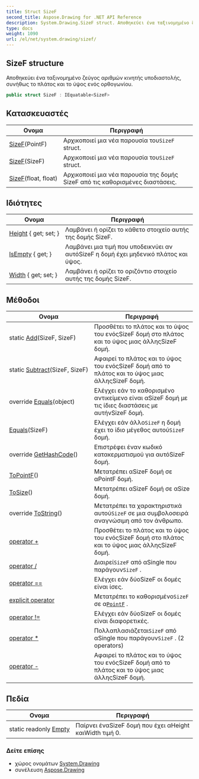 ```yaml
---
title: Struct SizeF
second_title: Aspose.Drawing for .NET API Reference
description: System.Drawing.SizeF struct. Αποθηκεύει ένα ταξινομημένο ζεύγος αριθμών κινητής υποδιαστολής συνήθως το πλάτος και το ύψος ενός ορθογωνίου.
type: docs
weight: 1090
url: /el/net/system.drawing/sizef/
---
```

## SizeF structure

Αποθηκεύει ένα ταξινομημένο ζεύγος αριθμών κινητής υποδιαστολής, συνήθως το πλάτος και το ύψος ενός ορθογωνίου.

```csharp
public struct SizeF : IEquatable<SizeF>
```

## Κατασκευαστές

| Ονομα | Περιγραφή |
| --- | --- |
| [SizeF](sizef/#constructor_1)(PointF) | Αρχικοποιεί μια νέα παρουσία του`SizeF` struct. |
| [SizeF](sizef/#constructor_2)(SizeF) | Αρχικοποιεί μια νέα παρουσία του`SizeF` struct. |
| [SizeF](sizef/#constructor)(float, float) | Αρχικοποιεί μια νέα παρουσία της δομής SizeF από τις καθορισμένες διαστάσεις. |

## Ιδιότητες

| Ονομα | Περιγραφή |
| --- | --- |
| [Height](../../system.drawing/sizef/height/) { get; set; } | Λαμβάνει ή ορίζει το κάθετο στοιχείο αυτής της δομής SizeF. |
| [IsEmpty](../../system.drawing/sizef/isempty/) { get; } | Λαμβάνει μια τιμή που υποδεικνύει αν αυτόSizeF η δομή έχει μηδενικό πλάτος και ύψος. |
| [Width](../../system.drawing/sizef/width/) { get; set; } | Λαμβάνει ή ορίζει το οριζόντιο στοιχείο αυτής της δομής SizeF. |

## Μέθοδοι

| Ονομα | Περιγραφή |
| --- | --- |
| static [Add](../../system.drawing/sizef/add/)(SizeF, SizeF) | Προσθέτει το πλάτος και το ύψος του ενόςSizeF δομή στο πλάτος και το ύψος μιας άλληςSizeF δομή. |
| static [Subtract](../../system.drawing/sizef/subtract/)(SizeF, SizeF) | Αφαιρεί το πλάτος και το ύψος του ενόςSizeF δομή από το πλάτος και το ύψος μιας άλληςSizeF δομή. |
| override [Equals](../../system.drawing/sizef/equals/#equals_1)(object) | Ελέγχει εάν το καθορισμένο αντικείμενο είναι αSizeF δομή με τις ίδιες διαστάσεις με αυτήνSizeF δομή. |
| [Equals](../../system.drawing/sizef/equals/#equals)(SizeF) | Ελέγχει εάν άλλο`SizeF` η δομή έχει το ίδιο μέγεθος αυτού`SizeF` δομή. |
| override [GetHashCode](../../system.drawing/sizef/gethashcode/)() | Επιστρέφει έναν κωδικό κατακερματισμού για αυτόSizeF δομή. |
| [ToPointF](../../system.drawing/sizef/topointf/)() | Μετατρέπει αSizeF δομή σε αPointF δομή. |
| [ToSize](../../system.drawing/sizef/tosize/)() | Μετατρέπει αSizeF δομή σε αSize δομή. |
| override [ToString](../../system.drawing/sizef/tostring/)() | Μετατρέπει τα χαρακτηριστικά αυτού`SizeF` σε μια συμβολοσειρά αναγνώσιμη από τον άνθρωπο. |
| [operator +](../../system.drawing/sizef/op_addition/) | Προσθέτει το πλάτος και το ύψος του ενόςSizeF δομή στο πλάτος και το ύψος μιας άλληςSizeF δομή. |
| [operator /](../../system.drawing/sizef/op_division/) | Διαιρεί`SizeF` από αSingle που παράγουν`SizeF` . |
| [operator ==](../../system.drawing/sizef/op_equality/) | Ελέγχει εάν δύοSizeF οι δομές είναι ίσες. |
| [explicit operator](../../system.drawing/sizef/op_explicit/) | Μετατρέπει το καθορισμένο`SizeF` σε α[`PointF`](../pointf/) . |
| [operator !=](../../system.drawing/sizef/op_inequality/) | Ελέγχει εάν δύοSizeF οι δομές είναι διαφορετικές. |
| [operator *](../../system.drawing/sizef/op_multiply/#op_multiply) | Πολλαπλασιάζεται`SizeF` από αSingle που παράγουν`SizeF` . (2 operators) |
| [operator -](../../system.drawing/sizef/op_subtraction/) | Αφαιρεί το πλάτος και το ύψος του ενόςSizeF δομή από το πλάτος και το ύψος μιας άλληςSizeF δομή. |

## Πεδία

| Ονομα | Περιγραφή |
| --- | --- |
| static readonly [Empty](../../system.drawing/sizef/empty/) | Παίρνει έναSizeF δομή που έχει αHeight καιWidth τιμή 0. |

### Δείτε επίσης

* χώρος ονομάτων [System.Drawing](../../system.drawing/)
* συνέλευση [Aspose.Drawing](../../)


